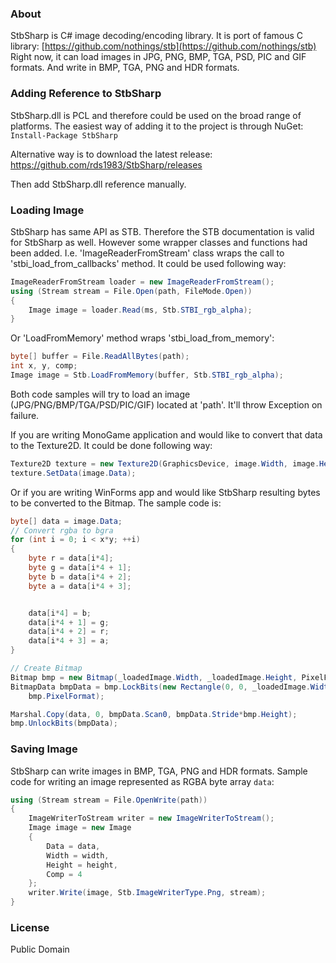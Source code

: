 ### About
StbSharp is C# image decoding/encoding library. 
It is port of famous C library: [https://github.com/nothings/stb](https://github.com/nothings/stb)  
Right now, it can load images in JPG, PNG, BMP, TGA, PSD, PIC and GIF formats. And write in BMP, TGA, PNG and HDR formats.

### Adding Reference to StbSharp
StbSharp.dll is PCL and therefore could be used on the broad range of platforms.
The easiest way of adding it to the project is through NuGet:
`Install-Package StbSharp`

Alternative way is to download the latest release:
https://github.com/rds1983/StbSharp/releases

Then add StbSharp.dll reference manually.

### Loading Image
StbSharp has same API as STB. Therefore the STB documentation is valid for StbSharp as well.
However some wrapper classes and functions had been added.
I.e. 'ImageReaderFromStream' class wraps the call to 'stbi_load_from_callbacks' method.
It could be used following way:
```c#
ImageReaderFromStream loader = new ImageReaderFromStream();
using (Stream stream = File.Open(path, FileMode.Open)) 
{
	Image image = loader.Read(ms, Stb.STBI_rgb_alpha);
}
```

Or 'LoadFromMemory' method wraps 'stbi_load_from_memory':
```c# 
byte[] buffer = File.ReadAllBytes(path);
int x, y, comp;
Image image = Stb.LoadFromMemory(buffer, Stb.STBI_rgb_alpha);
```

Both code samples will try to load an image (JPG/PNG/BMP/TGA/PSD/PIC/GIF) located at 'path'. It'll throw Exception on failure.

If you are writing MonoGame application and would like to convert that data to the Texture2D. It could be done following way:
```c#
Texture2D texture = new Texture2D(GraphicsDevice, image.Width, image.Height, false, SurfaceFormat.Color);
texture.SetData(image.Data);
```

Or if you are writing WinForms app and would like StbSharp resulting bytes to be converted to the Bitmap. The sample code is:
```c#
byte[] data = image.Data;
// Convert rgba to bgra
for (int i = 0; i < x*y; ++i)
{
	byte r = data[i*4];
	byte g = data[i*4 + 1];
	byte b = data[i*4 + 2];
	byte a = data[i*4 + 3];


	data[i*4] = b;
	data[i*4 + 1] = g;
	data[i*4 + 2] = r;
	data[i*4 + 3] = a;
}

// Create Bitmap
Bitmap bmp = new Bitmap(_loadedImage.Width, _loadedImage.Height, PixelFormat.Format32bppArgb);
BitmapData bmpData = bmp.LockBits(new Rectangle(0, 0, _loadedImage.Width, _loadedImage.Height), ImageLockMode.WriteOnly,
	bmp.PixelFormat);

Marshal.Copy(data, 0, bmpData.Scan0, bmpData.Stride*bmp.Height);
bmp.UnlockBits(bmpData);
```

### Saving Image
StbSharp can write images in BMP, TGA, PNG and HDR formats.
Sample code for writing an image represented as RGBA byte array `data`:
```c#
using (Stream stream = File.OpenWrite(path))
{
	ImageWriterToStream writer = new ImageWriterToStream();
	Image image = new Image
	{
		Data = data,
		Width = width,
		Height = height,
		Comp = 4
	};
	writer.Write(image, Stb.ImageWriterType.Png, stream);
}
```

### License
Public Domain